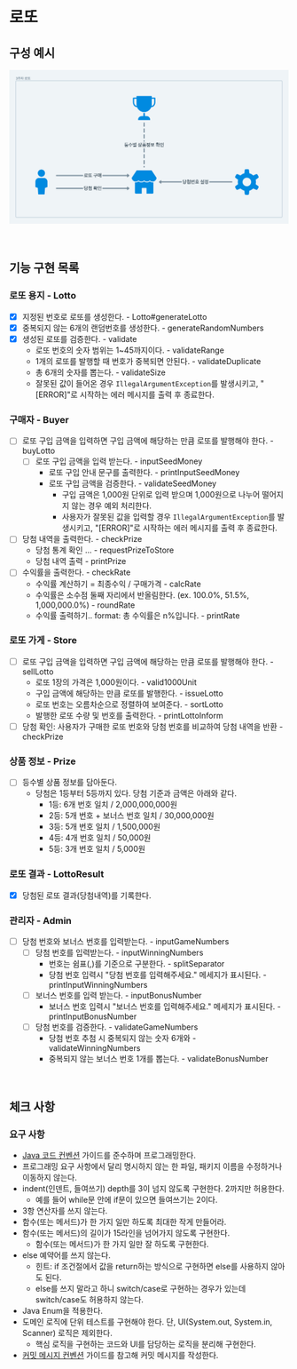 # 로또
## 구성 예시
![img.png](img.png)

<br/>

## 기능 구현 목록
### 로또 용지 - Lotto
- [x] 지정된 번호로 로또를 생성한다. - Lotto#generateLotto
- [x] 중복되지 않는 6개의 랜덤번호를 생성한다. - generateRandomNumbers
- [x] 생성된 로또를 검증한다. - validate
  - 로또 번호의 숫자 범위는 1~45까지이다. - validateRange
  - 1개의 로또를 발행할 때 번호가 중복되면 안된다. - validateDuplicate
  - 총 6개의 숫자를 뽑는다. - validateSize
  - 잘못된 값이 들어온 경우 `IllegalArgumentException`를 발생시키고, "[ERROR]"로 시작하는 에러 메시지를 출력 후 종료한다. 
### 구매자 - Buyer
- [ ] 로또 구입 금액을 입력하면 구입 금액에 해당하는 만큼 로또를 발행해야 한다. - buyLotto
  - [ ] 로또 구입 금액을 입력 받는다. - inputSeedMoney
    - 로또 구입 안내 문구를 출력한다. - printInputSeedMoney
    - 로또 구입 금액을 검증한다. - validateSeedMoney
      - 구입 금액은 1,000원 단위로 입력 받으며 1,000원으로 나누어 떨어지지 않는 경우 예외 처리한다.
      - 사용자가 잘못된 값을 입력할 경우 `IllegalArgumentException`를 발생시키고, "[ERROR]"로 시작하는 에러 메시지를 출력 후 종료한다.
- [ ] 당첨 내역을 출력한다. - checkPrize
  - 당첨 통계 확인 ... - requestPrizeToStore
  - 당첨 내역 출력 - printPrize
- [ ] 수익률을 출력한다. - checkRate
  - 수익률 계산하기 = 최종수익 / 구매가격 - calcRate
  - 수익률은 소수점 둘째 자리에서 반올림한다. (ex. 100.0%, 51.5%, 1,000,000.0%) - roundRate
  - 수익률 출력하기.. format: 총 수익률은 n%입니다. - printRate
### 로또 가게 - Store
- [ ] 로또 구입 금액을 입력하면 구입 금액에 해당하는 만큼 로또를 발행해야 한다. - sellLotto
  - 로또 1장의 가격은 1,000원이다. - valid1000Unit
  - 구입 금액에 해당하는 만큼 로또를 발행한다. - issueLotto
  - 로또 번호는 오름차순으로 정렬하여 보여준다. - sortLotto
  - 발행한 로또 수량 및 번호를 출력한다. - printLottoInform
- [ ] 당첨 확인: 사용자가 구매한 로또 번호와 당첨 번호를 비교하여 당첨 내역을 반환 - checkPrize
### 상품 정보 - Prize
- [ ] 등수별 상품 정보를 담아둔다. 
  - 당첨은 1등부터 5등까지 있다. 당첨 기준과 금액은 아래와 같다.
      - 1등: 6개 번호 일치 / 2,000,000,000원
      - 2등: 5개 번호 + 보너스 번호 일치 / 30,000,000원
      - 3등: 5개 번호 일치 / 1,500,000원
      - 4등: 4개 번호 일치 / 50,000원
      - 5등: 3개 번호 일치 / 5,000원
### 로또 결과 - LottoResult
- [x] 당첨된 로또 결과(당첨내역)를 기록한다.
### 관리자 - Admin
- [ ] 당첨 번호와 보너스 번호를 입력받는다. - inputGameNumbers
  - [ ] 당첨 번호를 입력받는다. - inputWinningNumbers
    - 번호는 쉼표(,)를 기준으로 구분한다. - splitSeparator
    - 당첨 번호 입력시 "당첨 번호를 입력해주세요." 메세지가 표시된다. - printInputWinningNumbers
  - [ ] 보너스 번호를 입력 받는다. - inputBonusNumber
      - 보너스 번호 입력시 "보너스 번호를 입력해주세요." 메세지가 표시된다. - printInputBonusNumber
  - [ ] 당첨 번호를 검증한다. - validateGameNumbers
    - 당첨 번호 추첨 시 중복되지 않는 숫자 6개와 - validateWinningNumbers
    - 중복되지 않는 보너스 번호 1개를 뽑는다. - validateBonusNumber

<br/>

## 체크 사항
### 요구 사항
- [Java 코드 컨벤션](https://github.com/woowacourse/woowacourse-docs/tree/master/styleguide/java) 가이드를 준수하며 프로그래밍한다.
- 프로그래밍 요구 사항에서 달리 명시하지 않는 한 파일, 패키지 이름을 수정하거나 이동하지 않는다.
- indent(인덴트, 들여쓰기) depth를 3이 넘지 않도록 구현한다. 2까지만 허용한다.
    - 예를 들어 while문 안에 if문이 있으면 들여쓰기는 2이다.
- 3항 연산자를 쓰지 않는다.
- 함수(또는 메서드)가 한 가지 일만 하도록 최대한 작게 만들어라.
- 함수(또는 메서드)의 길이가 15라인을 넘어가지 않도록 구현한다.
    - 함수(또는 메서드)가 한 가지 일만 잘 하도록 구현한다.
- else 예약어를 쓰지 않는다.
    - 힌트: if 조건절에서 값을 return하는 방식으로 구현하면 else를 사용하지 않아도 된다.
    - else를 쓰지 말라고 하니 switch/case로 구현하는 경우가 있는데 switch/case도 허용하지 않는다.
- Java Enum을 적용한다.
- 도메인 로직에 단위 테스트를 구현해야 한다. 단, UI(System.out, System.in, Scanner) 로직은 제외한다.
    - 핵심 로직을 구현하는 코드와 UI를 담당하는 로직을 분리해 구현한다.
- [커밋 메시지 컨벤션](https://gist.github.com/stephenparish/9941e89d80e2bc58a153) 가이드를 참고해 커밋 메시지를 작성한다.
